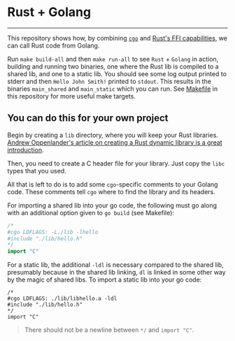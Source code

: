 # Rust + Golang
---

This repository shows how, by combining [`cgo`](https://blog.golang.org/c-go-cgo)
and [Rust's FFI capabilities](https://doc.rust-lang.org/book/ffi.html), we can call
Rust code from Golang.

Run `make build-all` and then `make run-all` to see `Rust` + `Golang` in action,
building and running two binaries, one where the Rust lib is compiled to a shared
lib, and one to a static lib. You should see some log output printed to stderr and
then `Hello John Smith!` printed to `stdout`.  This results in the binaries
`main_shared` and `main_static` which you can run.  See [Makefile](Makefile) in
this repository for more useful make targets.

## You can do this for your own project
Begin by creating a `lib` directory, where you will keep your Rust libraries.
[Andrew Oppenlander's article on creating a Rust dynamic library is a great introduction](http://oppenlander.me/articles/rust-ffi).

Then, you need to create a C header file for your library. Just copy the `libc`
types that you used.

All that is left to do is to add some `cgo`-specific comments to your Golang
code. These comments tell `cgo` where to find the library and its headers.

For importing a shared lib into your go code, the following must go along with an
additional option given to `go build` (see Makefile):
```go
/*
#cgo LDFLAGS: -L./lib -lhello
#include "./lib/hello.h"
*/
import "C"
```

For a static lib, the additional `-ldl` is necessary compared to the shared
lib, presumably because in the shared lib linking, `dl` is linked in some other way
by the magic of shared libs.  To import a static lib into your go code:
```
/*
#cgo LDFLAGS: ./lib/libhello.a -ldl
#include "./lib/hello.h"
*/
import "C"
```

> There should not be a newline between `*/` and `import "C"`.
